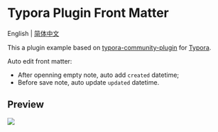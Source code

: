 # Typora Plugin Front Matter

English | [简体中文](https://github.com/typora-community-plugin/typora-plugin-front-matter/blob/main/README.zh-CN.md)

This a plugin example based on [typora-community-plugin](https://github.com/typora-community-plugin/typora-community-plugin) for [Typora](https://typora.io).

Auto edit front matter:

- After openning empty note, auto add `created` datetime;
- Before save note, auto update `updated` datetime.

## Preview

![](https://fastly.jsdelivr.net/gh/typora-community-plugin/typora-plugin-front-matter@main/docs/assets/base.jpg)
